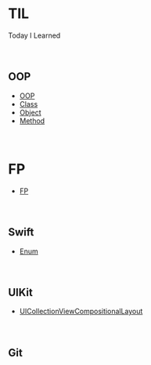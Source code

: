 # TIL
Today I Learned
<br><br><br>

## OOP
* [OOP](https://github.com/jihoooo97/TIL/blob/main/OOP/OOP.md)
* [Class](https://github.com/jihoooo97/TIL/blob/main/OOP/Class.md)
* [Object](https://github.com/jihoooo97/TIL/blob/main/OOP/Object.md)
* [Method](https://github.com/jihoooo97/TIL/blob/main/OOP/Method.md)
<br><br><br>

# FP
* [FP](https://github.com/jihoooo97/TIL/blob/main/FP/FP.md)
<br><br><br>

## Swift
* [Enum]()
<br><br><br>

## UIKit
* [UICollectionViewCompositionalLayout](https://github.com/jihoooo97/TIL/blob/main/UIKit/UICollectionViewCompositionalLayout.md)
<br><br><br>

## Git
